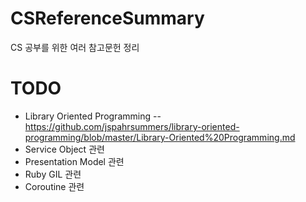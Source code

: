 # CSReferenceSummary
CS 공부를 위한 여러 참고문헌 정리

# TODO
- Library Oriented Programming
-- https://github.com/jspahrsummers/library-oriented-programming/blob/master/Library-Oriented%20Programming.md
- Service Object 관련
- Presentation Model 관련
- Ruby GIL 관련
- Coroutine 관련
